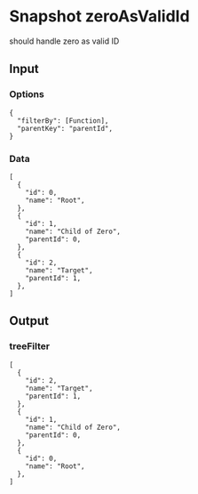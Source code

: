 # Snapshot zeroAsValidId

should handle zero as valid ID

## Input

### Options
```json5
{
  "filterBy": [Function],
  "parentKey": "parentId",
}
```

### Data
```json5
[
  {
    "id": 0,
    "name": "Root",
  },
  {
    "id": 1,
    "name": "Child of Zero",
    "parentId": 0,
  },
  {
    "id": 2,
    "name": "Target",
    "parentId": 1,
  },
]
```

## Output

### treeFilter
```json5
[
  {
    "id": 2,
    "name": "Target",
    "parentId": 1,
  },
  {
    "id": 1,
    "name": "Child of Zero",
    "parentId": 0,
  },
  {
    "id": 0,
    "name": "Root",
  },
]
```